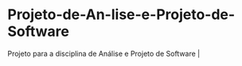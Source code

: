 # Projeto-de-An-lise-e-Projeto-de-Software
Projeto para a disciplina de Análise e Projeto de Software | 
